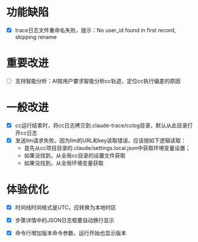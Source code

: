 # 功能缺陷
- [X] trace日志文件重命名失败，提示：No user_id found in first record, skipping rename
  
# 重要改进
- [ ] 支持智能分析：AI按用户要求智能分析cc轨迹，定位cc执行偏差的原因

# 一般改进
- [X] cc运行结束时，将cc日志拷贝到.claude-trace/cclog目录，默认从此目录打开cc日志
- [X] 发送llm请求失败，因为llm的URL和key读取错误，应该按如下逻辑读取：
  - 首先从cc项目目录的.claude/settings.local.json中获取环境变量设置；
  - 如果没找到，从全局cc目录的设置文件获取
  - 如果没找到，从全局环境变量获取

# 体验优化
- [X] 时间线时间格式是UTC，应转换为本地时区
- [X] 步骤详情中的JSON日志框要自动换行显示
- [X] 命令行增加版本命令参数，运行开始也显示版本


